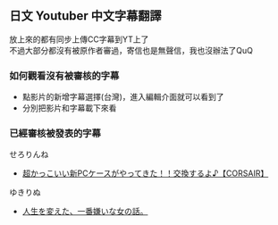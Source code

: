 ## 日文 Youtuber 中文字幕翻譯
放上來的都有同步上傳CC字幕到YT上了  
不過大部分都沒有被原作者審過，寄信也是無聲信，我也沒辦法了QuQ  

### 如何觀看沒有被審核的字幕
- 點影片的新增字幕選擇(台灣)，進入編輯介面就可以看到了
- 分別把影片和字幕載下來看

### 已經審核被發表的字幕
せろりんね
- [超かっこいい新PCケースがやってきた！！交換するよ♪【CORSAIR】](https://youtu.be/5BIRScCF3as)

ゆきりぬ
- [人生を変えた、一番嫌いな女の話。](https://www.youtube.com/watch?v=b1mc8juk50s)
